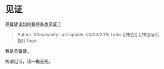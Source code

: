 # 见证
[基督徒该如何看待各类见证？](https://www.zhihu.com/question/23862079/answer/30066971)

> Author: #Anonymity
> Last update: *03/03/2015*
> Links:[[神迹]] [[神迹与幻视]]
> Tags:

我是基督徒。

所谓见证，请一概无视。
